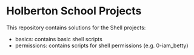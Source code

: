 # Holberton School Projects

This repository contains solutions for the Shell projects:
- basics: contains basic shell scripts
- permissions: contains scripts for shell permissions (e.g. 0-iam_betty)
